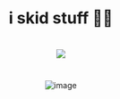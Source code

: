 <div align="center">

<h1>i skid stuff 🤷‍♂️<h1/>
  
#

[![](https://komarev.com/ghpvc/?username=devembrace&style=plastic&color=blueviolet)](https://github.com/devembrace)

#






#

![image](https://discord.c99.nl/widget/theme-2/1164795007291641886.png)

#

